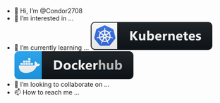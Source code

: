 - 👋 Hi, I’m @Condor2708
- 👀 I’m interested in ... 
- 🌱 I’m currently learning ... 
![alt text](https://raw.githubusercontent.com/MikeCodesDotNET/ColoredBadges/master/svg/dev/services/kubernetes.svg) ![alt text](https://raw.githubusercontent.com/MikeCodesDotNET/ColoredBadges/master/svg/dev/services/dockerhub.svg)
- 💞️ I’m looking to collaborate on ...
- 📫 How to reach me ...

<!---
Condor2708/Condor2708 is a ✨ special ✨ repository because its `README.md` (this file) appears on your GitHub profile.
You can click the Preview link to take a look at your changes.
--->
